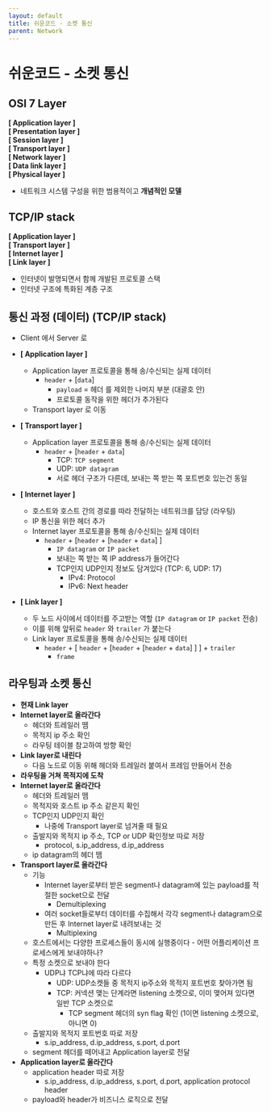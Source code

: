 ```yaml
---
layout: default
title: 쉬운코드 - 소켓 통신
parent: Network
---
```


# 쉬운코드 - 소켓 통신

## OSI 7 Layer

**[ Application layer ]**  
**[ Presentation layer ]**  
**[ Session layer ]**  
**[ Transport layer ]**  
**[ Network layer ]**  
**[ Data link layer ]**  
**[ Physical layer ]**  
- 네트워크 시스템 구성을 위한 범용적이고 **개념적인 모델**

## TCP/IP stack

**[ Application layer ]**  
**[ Transport layer ]**  
**[ Internet layer ]**  
**[ Link layer ]**  
- 인터넷이 발명되면서 함께 개발된 프로토콜 스택
- 인터넷 구조에 특화된 계층 구조

## 통신 과정 (데이터) (TCP/IP stack)

- Client 에서 Server 로

- **[ Application layer ]**
  - Application layer 프로토콜을 통해 송/수신되는 실제 데이터
    - `header` + [`data`]
      - `payload` = 헤더 를 제외한 나머지 부분 (대괄호 안)
      - 프로토콜 동작을 위한 헤더가 추가된다
  - Transport layer 로 이동
- **[ Transport layer ]**
  - Application layer 프로토콜을 통해 송/수신되는 실제 데이터
    - `header` + [`header` + `data`]
      - TCP: `TCP segment`
      - UDP: `UDP datagram`
      - 서로 헤더 구조가 다른데, 보내는 쪽 받는 쪽 포트번호 있는건 동일
- **[ Internet layer ]**  
  - 호스트와 호스트 간의 경로를 따라 전달하는 네트워크를 담당 (라우팅)
  - IP 통신을 위한 헤더 추가
  - Internet layer 프로토콜을 통해 송/수신되는 실제 데이터
    - `header` + [`header` + [`header` + `data`] ]
      - `IP datagram` or `IP packet`
      - 보내는 쪽 받는 쪽 IP address가 들어간다
      - TCP인지 UDP인지 정보도 담겨있다 (TCP: 6, UDP: 17)
        - IPv4: Protocol
        - IPv6: Next header
- **[ Link layer ]**  
  - 두 노드 사이에서 데이터를 주고받는 역할 (`IP datagram` or `IP packet` 전송)
  - 이를 위해 앞뒤로 `header` 와 `trailer` 가 붙는다
  - Link layer 프로토콜을 통해 송/수신되는 실제 데이터
    - `header` + [ `header` + [`header` + [`header` + `data`] ] ] + `trailer`
      - `frame`

## 라우팅과 소켓 통신

- **현재 Link layer**
- **Internet layer로 올라간다**
  - 헤더와 트레일러 뗌
  - 목적지 ip 주소 확인
  - 라우팅 테이블 참고하여 방향 확인
- **Link layer로 내린다**
  - 다음 노드로 이동 위해 헤더와 트레일러 붙여서 프레임 만들어서 전송
- **라우팅을 거쳐 목적지에 도착**
- **Internet layer로 올라간다**
  - 헤더와 트레일러 뗌
  - 목적지와 호스트 ip 주소 같은지 확인
  - TCP인지 UDP인지 확인
    - 나중에 Transport layer로 넘겨줄 때 필요
  - 출발지와 목적지 ip 주소, TCP or UDP 확인정보 따로 저장
    - protocol, s.ip_address, d.ip_address
  - ip datagram의 헤더 뗌
- **Transport layer로 올라간다**
  - 기능
    - Internet layer로부터 받은 segment나 datagram에 있는 payload를 적절한 socket으로 전달
      - Demultiplexing
    - 여러 socket들로부터 데이터를 수집해서 각각 segment나 datagram으로 만든 후 Internet layer로 내려보내는 것
      - Multiplexing
  - 호스트에서는 다양한 프로세스들이 동시에 실행중이다 - 어떤 어플리케이션 프로세스에게 보내야하나?
  - 특정 소켓으로 보내야 한다
    - UDP냐 TCP냐에 따라 다르다
      - UDP: UDP소켓들 중 목적지 ip주소와 목적지 포트번호 찾아가면 됨
      - TCP: 커넥션 맺는 단계라면 listening 소켓으로, 이미 맺어져 있다면 일반 TCP 소켓으로
        - TCP segment 헤더의 syn flag 확인 (1이면 listening 소켓으로, 아니면 0)
  - 출발지와 목적지 포트번호 따로 저장
    - s.ip_address, d.ip_address, s.port, d.port
  - segment 헤더를 떼어내고 Application layer로 전달
- **Application layer로 올라간다**
  - application header 따로 저장
    - s.ip_address, d.ip_address, s.port, d.port, application protocol header
  - payload와 header가 비즈니스 로직으로 전달